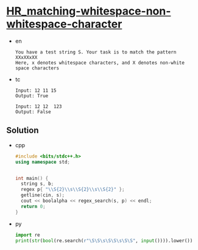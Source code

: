 # [HR_matching-whitespace-non-whitespace-character](https://www.hackerrank.com/challenges/matching-whitespace-non-whitespace-character)

* en

  ```en
  You have a test string S. Your task is to match the pattern XXxXXxXX
  Here, x denotes whitespace characters, and X denotes non-white space characters
  ```

* tc

  ```tc
  Input: 12 11 15
  Output: True

  Input: 12 12  123
  Output: False
  ```

## Solution

* cpp

  ```cpp
  #include <bits/stdc++.h>
  using namespace std;


  int main() {
    string s, b;
    regex p{ "\\S{2}\\s\\S{2}\\s\\S{2}" };
    getline(cin, s);
    cout << boolalpha << regex_search(s, p) << endl;
    return 0;
  }
  ```

* py

  ```py
  import re
  print(str(bool(re.search(r"\S\S\s\S\S\s\S\S", input()))).lower())
  ```
